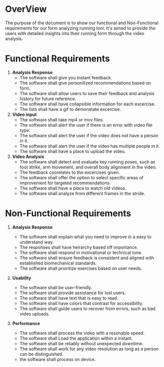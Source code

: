# OverView
The purpose of the document is to show our functional and Non-Functional requirements for our form analyzing running tool. It's aimed to provide the users with detailed insights into their running form through the video analysis.


# Functional Requirements

1. **Analysis Response**
   - The software shall give you instant feedback.
   - The software shall give personilized recommendations based on form.
   - The software shall allow users to save their feedback and analysis history for future reference.
   - The software shall have collapsible information for each excercise.
   - The lists shall have a gif to demonstate excercise.
2. **Video input**
   - The software shall take mp4 or mov files.
   - The software shall alert the user if there is an error with video file type.
   - The software shall alert the user if the video does not have a person in it.
   - The software shall alert the user if the video has multiple people in it.
   - The software shall have a place to upload the video.
3. **Video Analysis**
   - The software shall detect and evaluate key running poses, such as foot strike, arm movement, and overall body alignment in the video.
   - The feedback coorelates to the excercises given.
   - The software shall offer the option to select specific areas of improvement for targeted recommendations.
   - The software shall have a place to watch old videos.
   - The software shall analyze from different frames in the stride.

# Non-Functional Requirements

1. **Analysis Response**
   - The software shall explain what you need to improve in a easy to understand way.
   - The responses shall have heirarchy based off importance.
   - The software shall respond in motivational or technical tone.
   - The software shall ensure feedback is consistent and aligned with established biomechanical standards.
   - The software shall prioritize exercises based on user needs.

2. **Usability**
   - The software shall be user-friendly.
   - The software shall provide assistance for lost users.
   - The software shall have text that is easy to read.
   - The software shall have colors that contrast for accessibility.
   - The software shall guide users to recover from errors, such as bad video uploads.

3. **Performance**
   - The software shall process the video with a resonable speed.
   - The software shall Load the application within a instant.
   - The software shall be reliably without unexpected downtime.
   - The software shall work for any video resolution as long as a person can be distinguished.
   - the software shall process on device.

  
